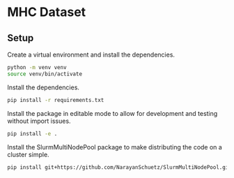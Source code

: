 # MHC Dataset

## Setup

Create a virtual environment and install the dependencies.

```bash
python -m venv venv
source venv/bin/activate
```

Install the dependencies.
```bash
pip install -r requirements.txt
```
Install the package in editable mode to allow for development and testing without import issues.
```bash
pip install -e .
```

Install the SlurmMultiNodePool package to make distributing the code on a cluster simple.
```bash
pip install git+https://github.com/NarayanSchuetz/SlurmMultiNodePool.git
```

